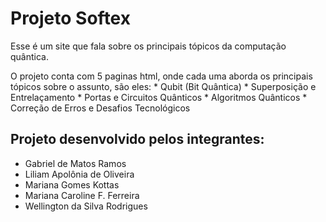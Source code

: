 # Projeto Softex

Esse é um site que fala sobre os principais tópicos da computação quântica.

O projeto conta com 5 paginas html, onde cada uma aborda os principais tópicos sobre o assunto, são eles:
    * Qubit (Bit Quântica)
    * Superposição e Entrelaçamento
    * Portas e Circuitos Quânticos
    * Algoritmos Quânticos
    * Correção de Erros e Desafios Tecnológicos

## Projeto desenvolvido pelos integrantes: 

- Gabriel de Matos Ramos
- Liliam Apolônia de Oliveira
- Mariana Gomes Kottas
- Mariana Caroline F. Ferreira
- Wellington da Silva Rodrigues